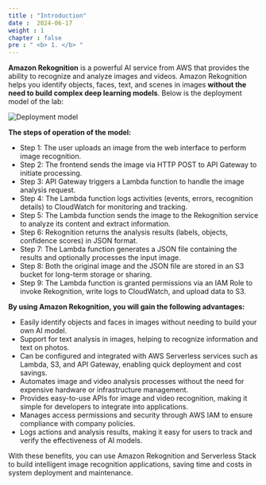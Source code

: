 ```yaml
---
title : "Introduction"
date :  2024-06-17 
weight : 1 
chapter : false
pre : " <b> 1. </b> "
---
```

**Amazon Rekognition** is a powerful AI service from AWS that provides the ability to recognize and analyze images and videos. Amazon Rekognition helps you identify objects, faces, text, and scenes in images **without the need to build complex deep learning models**. Below is the deployment model of the lab:

![Deployment model](/images/main_model.png)

**The steps of operation of the model:**

- Step 1: The user uploads an image from the web interface to perform image recognition.
- Step 2: The frontend sends the image via HTTP POST to API Gateway to initiate processing.
- Step 3: API Gateway triggers a Lambda function to handle the image analysis request.
- Step 4: The Lambda function logs activities (events, errors, recognition details) to CloudWatch for monitoring and tracking.
- Step 5: The Lambda function sends the image to the Rekognition service to analyze its content and extract information.
- Step 6: Rekognition returns the analysis results (labels, objects, confidence scores) in JSON format.
- Step 7: The Lambda function generates a JSON file containing the results and optionally processes the input image.
- Step 8: Both the original image and the JSON file are stored in an S3 bucket for long-term storage or sharing.
- Step 9: The Lambda function is granted permissions via an IAM Role to invoke Rekognition, write logs to CloudWatch, and upload data to S3.

**By using Amazon Rekognition, you will gain the following advantages:**

- Easily identify objects and faces in images without needing to build your own AI model.
- Support for text analysis in images, helping to recognize information and text on photos.
- Can be configured and integrated with AWS Serverless services such as Lambda, S3, and API Gateway, enabling quick deployment and cost savings.
- Automates image and video analysis processes without the need for expensive hardware or infrastructure management.
- Provides easy-to-use APIs for image and video recognition, making it simple for developers to integrate into applications.
- Manages access permissions and security through AWS IAM to ensure compliance with company policies.
- Logs actions and analysis results, making it easy for users to track and verify the effectiveness of AI models.
  
With these benefits, you can use Amazon Rekognition and Serverless Stack to build intelligent image recognition applications, saving time and costs in system deployment and maintenance.